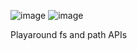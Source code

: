 ![image](https://github.com/user-attachments/assets/3a38efad-d5c5-44b1-958a-3e72cea76814)
![image](https://github.com/user-attachments/assets/d2cf94c1-8245-41ad-b74d-27b711666b54)

Playaround fs and path APIs
